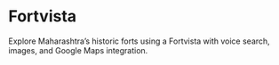 # Fortvista
Explore Maharashtra’s historic forts using a Fortvista with voice search, images, and Google Maps integration.
